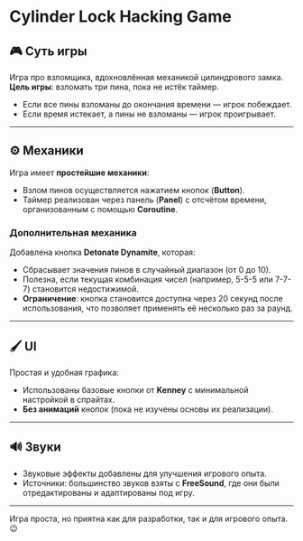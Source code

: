 
# Cylinder Lock Hacking Game

## 🎮 Суть игры  
Игра про взломщика, вдохновлённая механикой цилиндрового замка.  
**Цель игры**: взломать три пина, пока не истёк таймер.  
- Если все пины взломаны до окончания времени — игрок побеждает.  
- Если время истекает, а пины не взломаны — игрок проигрывает.  

---

## ⚙️ Механики  
Игра имеет **простейшие механики**:  
- Взлом пинов осуществляется нажатием кнопок (**Button**).  
- Таймер реализован через панель (**Panel**) с отсчётом времени, организованным с помощью **Coroutine**.  

### Дополнительная механика  
Добавлена кнопка **Detonate Dynamite**, которая:
- Сбрасывает значения пинов в случайный диапазон (от 0 до 10).  
- Полезна, если текущая комбинация чисел (например, 5-5-5 или 7-7-7) становится недостижимой.  
- **Ограничение**: кнопка становится доступна через 20 секунд после использования, что позволяет применять её несколько раз за раунд.  

---

## 🖌️ UI  
Простая и удобная графика:  
- Использованы базовые кнопки от **Kenney** с минимальной настройкой в спрайтах.  
- **Без анимаций** кнопок (пока не изучены основы их реализации).  

---

## 🔊 Звуки  
- Звуковые эффекты добавлены для улучшения игрового опыта.  
- Источники: большинство звуков взяты с **FreeSound**, где они были отредактированы и адаптированы под игру.  

---

Игра проста, но приятна как для разработки, так и для игрового опыта. 😉
